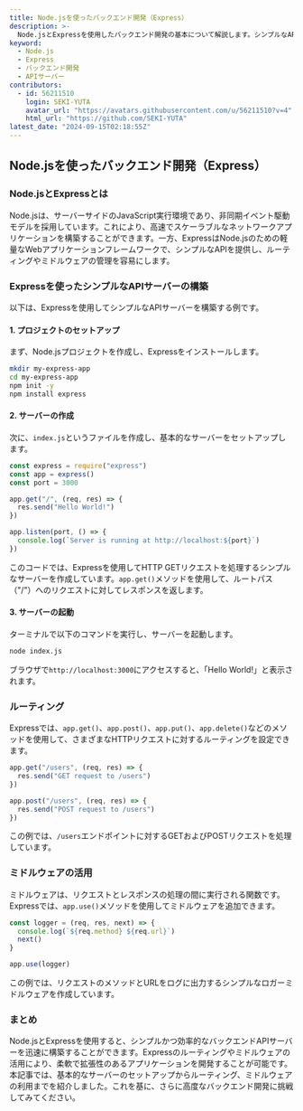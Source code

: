 ```yaml
---
title: Node.jsを使ったバックエンド開発（Express）
description: >-
  Node.jsとExpressを使用したバックエンド開発の基本について解説します。シンプルなAPIサーバーの構築からルーティングやミドルウェアの活用方法まで、具体的なサンプルコードを交えて紹介します。
keyword:
  - Node.js
  - Express
  - バックエンド開発
  - APIサーバー
contributors:
  - id: 56211510
    login: SEKI-YUTA
    avatar_url: "https://avatars.githubusercontent.com/u/56211510?v=4"
    html_url: "https://github.com/SEKI-YUTA"
latest_date: "2024-09-15T02:18:55Z"
---
```


## Node.jsを使ったバックエンド開発（Express）

### Node.jsとExpressとは

Node.jsは、サーバーサイドのJavaScript実行環境であり、非同期イベント駆動モデルを採用しています。これにより、高速でスケーラブルなネットワークアプリケーションを構築することができます。一方、ExpressはNode.jsのための軽量なWebアプリケーションフレームワークで、シンプルなAPIを提供し、ルーティングやミドルウェアの管理を容易にします。

### Expressを使ったシンプルなAPIサーバーの構築

以下は、Expressを使用してシンプルなAPIサーバーを構築する例です。

#### 1. プロジェクトのセットアップ

まず、Node.jsプロジェクトを作成し、Expressをインストールします。

```bash
mkdir my-express-app
cd my-express-app
npm init -y
npm install express
```

#### 2. サーバーの作成

次に、`index.js`というファイルを作成し、基本的なサーバーをセットアップします。

```javascript
const express = require("express")
const app = express()
const port = 3000

app.get("/", (req, res) => {
  res.send("Hello World!")
})

app.listen(port, () => {
  console.log(`Server is running at http://localhost:${port}`)
})
```

このコードでは、Expressを使用してHTTP GETリクエストを処理するシンプルなサーバーを作成しています。`app.get()`メソッドを使用して、ルートパス（"/"）へのリクエストに対してレスポンスを返します。

#### 3. サーバーの起動

ターミナルで以下のコマンドを実行し、サーバーを起動します。

```bash
node index.js
```

ブラウザで`http://localhost:3000`にアクセスすると、「Hello World!」と表示されます。

### ルーティング

Expressでは、`app.get()`、`app.post()`、`app.put()`、`app.delete()`などのメソッドを使用して、さまざまなHTTPリクエストに対するルーティングを設定できます。

```javascript
app.get("/users", (req, res) => {
  res.send("GET request to /users")
})

app.post("/users", (req, res) => {
  res.send("POST request to /users")
})
```

この例では、`/users`エンドポイントに対するGETおよびPOSTリクエストを処理しています。

### ミドルウェアの活用

ミドルウェアは、リクエストとレスポンスの処理の間に実行される関数です。Expressでは、`app.use()`メソッドを使用してミドルウェアを追加できます。

```javascript
const logger = (req, res, next) => {
  console.log(`${req.method} ${req.url}`)
  next()
}

app.use(logger)
```

この例では、リクエストのメソッドとURLをログに出力するシンプルなロガーミドルウェアを作成しています。

### まとめ

Node.jsとExpressを使用すると、シンプルかつ効率的なバックエンドAPIサーバーを迅速に構築することができます。Expressのルーティングやミドルウェアの活用により、柔軟で拡張性のあるアプリケーションを開発することが可能です。本記事では、基本的なサーバーのセットアップからルーティング、ミドルウェアの利用までを紹介しました。これを基に、さらに高度なバックエンド開発に挑戦してみてください。

